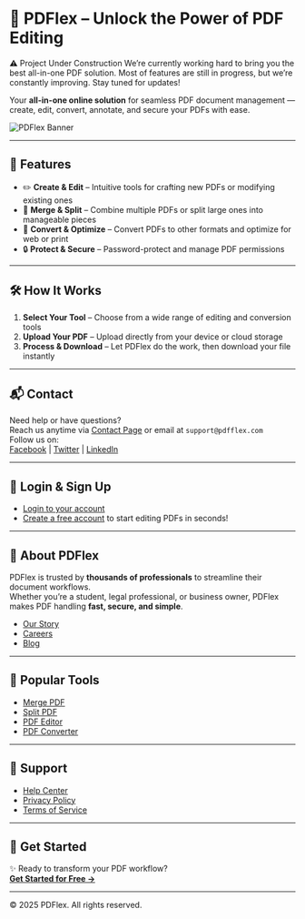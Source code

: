 # 📄 PDFlex – Unlock the Power of PDF Editing

⚠️ Project Under Construction
We’re currently working hard to bring you the best all-in-one PDF solution. Most of features are still in progress, but we’re constantly improving. Stay tuned for updates!

Your **all-in-one online solution** for seamless PDF document management — create, edit, convert, annotate, and secure your PDFs with ease.

![PDFlex Banner](https://sdmntpreastus.oaiusercontent.com/files/00000000-6d64-61f9-b079-18a062f73385/raw?se=2025-08-02T17%3A42%3A26Z&sp=r&sv=2024-08-04&sr=b&scid=402adefa-17b1-59a0-a521-c127dba60043&skoid=f28c0102-4d9d-4950-baf0-4a8e5f6cf9d4&sktid=a48cca56-e6da-484e-a814-9c849652bcb3&skt=2025-08-01T20%3A15%3A10Z&ske=2025-08-02T20%3A15%3A10Z&sks=b&skv=2024-08-04&sig=%2BNBRACMl5t69vKjp%2BH0Z5uMSpoeIR4BD0rX5Sp/1LqI%3D) <!-- Replace with actual banner if available -->

---

## 🚀 Features

- ✏️ **Create & Edit** – Intuitive tools for crafting new PDFs or modifying existing ones  
- 🔀 **Merge & Split** – Combine multiple PDFs or split large ones into manageable pieces  
- 🔄 **Convert & Optimize** – Convert PDFs to other formats and optimize for web or print  
- 🔒 **Protect & Secure** – Password-protect and manage PDF permissions  
---

## 🛠️ How It Works

1. **Select Your Tool** – Choose from a wide range of editing and conversion tools  
2. **Upload Your PDF** – Upload directly from your device or cloud storage  
3. **Process & Download** – Let PDFlex do the work, then download your file instantly  

---

## 📬 Contact

Need help or have questions?  
Reach us anytime via [Contact Page](#) or email at `support@pdfflex.com`  
Follow us on:  
[Facebook](#) | [Twitter](#) | [LinkedIn](#)

---

## 🔐 Login & Sign Up

- [Login to your account](#)
- [Create a free account](#) to start editing PDFs in seconds!

---

## 🌟 About PDFlex

PDFlex is trusted by **thousands of professionals** to streamline their document workflows.  
Whether you’re a student, legal professional, or business owner, PDFlex makes PDF handling **fast, secure, and simple**.

- [Our Story](#)
- [Careers](#)
- [Blog](#)

---

## 🧰 Popular Tools

- [Merge PDF](#)
- [Split PDF](#)
- [PDF Editor](#)
- [PDF Converter](#)

---

## 📖 Support

- [Help Center](#)
- [Privacy Policy](#)
- [Terms of Service](#)

---

## 🏁 Get Started

✨ Ready to transform your PDF workflow?  
[**Get Started for Free →**](#)

---

© 2025 PDFlex. All rights reserved.
